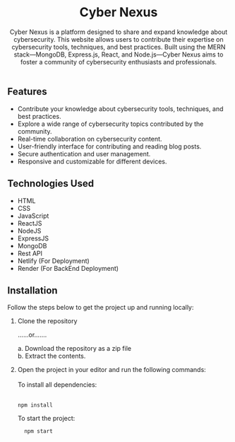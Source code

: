 <div align="center" id='readme-top'>
  
  <h1 align="center">Cyber Nexus</h1>

  <p align="center">
    Cyber Nexus is a platform designed to share and expand knowledge about cybersecurity. This website allows users to contribute their expertise on cybersecurity tools, techniques, and best practices. Built using the MERN stack—MongoDB, Express.js, React, and Node.js—Cyber Nexus aims to foster a community of cybersecurity enthusiasts and professionals.
    <br />   
    <br />
<!--     <a href="https://yourwebsiteurl.com/">You can see the Demo Live</a> -->
  </p>
</div>

## Features

- Contribute your knowledge about cybersecurity tools, techniques, and best practices.
- Explore a wide range of cybersecurity topics contributed by the community.
- Real-time collaboration on cybersecurity content.
- User-friendly interface for contributing and reading blog posts.
- Secure authentication and user management.
- Responsive and customizable for different devices.

## Technologies Used

- HTML
- CSS
- JavaScript
- ReactJS
- NodeJS
- ExpressJS
- MongoDB
- Rest API
- Netlify (For Deployment)
- Render (For BackEnd Deployment)

## Installation
Follow the steps below to get the project up and running locally:

<ol>
  <li>
   Clone the repository

......or....... 

a. Download the repository as a zip file <br>
b. Extract the contents.
  </li>
  <li>Open the project in your editor and run the following commands:
    <br><br>
  To install all dependencies: <br><br> 
    
    npm install 
    
  To start the project:
  ```bash
    npm start
